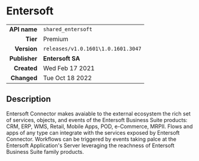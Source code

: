 # Entersoft
| | |
|-:|-|
|**API name**|`shared_entersoft`|
|**Tier**|Premium|
|**Version**|`releases/v1.0.1601\1.0.1601.3047`|
|**Publisher**|**Entersoft SA**|
|**Created**|Wed Feb 17 2021|
|**Changed**|Tue Oct 18 2022|

## Description
Entersoft Connector makes avaiable to the external ecosystem the rich set of services, objects, and events of the Entersoft Business Suite products: CRM, ERP, WMS, Retail, Mobile Apps, POD, e-Commerce, MRPII. Flows and apps of any type can integrate with the services exposed by Entersoft Connector. Workflows can be triggered by events taking palce at the Entersoft Application's Server leveraging the reachness of Entersoft Business Suite family products.

